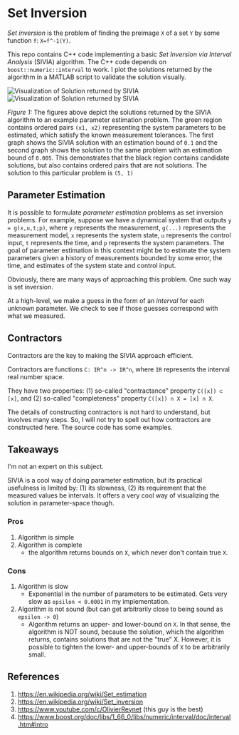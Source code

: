 Set Inversion
=============
*Set inversion* is the problem of finding the preimage ```X``` of a set ```Y``` by some function ```f```: 
```X=f^-1(Y)```.

This repo contains C++ code implementing a basic *Set Inversion via Interval Analysis* (SIVIA) algorithm. The C++ code
depends on ```boost::numeric::interval``` to work. I plot the solutions returned by the algorithm in a MATLAB script to 
validate the solution visually.

![Visualization of Solution returned by SIVIA](Solution1.png)
![Visualization of Solution returned by SIVIA](Solution2.png)

*Figure 1:* The figures above depict the solutions returned by the SIVIA algorithm to an example parameter estimation
problem. The green region contains ordered pairs ```(x1, x2)``` representing the system parameters to be estimated, 
which satisfy the known measurement tolerances. The first graph shows the SIVIA solution with an estimation bound of 
```0.1``` and the second graph shows the solution to the same problem with an estimation bound of ```0.005```. This 
demonstrates that the black region contains candidate solutions, but also contains ordered pairs that are not solutions.
The solution to this particular problem is ```(5, 1)```

Parameter Estimation
--------------------
It is possible to formulate *parameter estimation* problems as set inversion problems. For example, suppose we have a 
dynamical system that outputs ```y = g(x,u,t;p)```, where ```y``` represents the measurement, ```g(...)``` represents 
the measurement model, ```x``` represents the system state, ```u``` represents the control input, ```t``` represents the 
time, and ```p``` represents the system parameters. The goal of parameter estimation in this context might be to 
estimate the system parameters given a history of measurements bounded by some error, the time, and estimates of the
system state and control input. 

Obviously, there are many ways of approaching this problem. One such way is set inversion.

At a high-level, we make a guess in the form of an *interval* for each unknown parameter. We check to see if those 
guesses correspond with what we measured. 

Contractors
-----------
Contractors are the key to making the SIVIA approach efficient.

Contractors are functions ```C: IR^n -> IR^n```, where ```IR``` represents the interval real number space. 

They have two properties: (1) so-called "contractance" property ```C([x]) ⊂ [x]```, and (2) so-called 
"completeness" property ```C([x]) ∩ X = [x] ∩ X```.

The details of constructing contractors is not hard to understand, but involves many steps. So, I will not try to spell
out how contractors are constructed here. The source code has some examples.

Takeaways
---------
I'm not an expert on this subject.

SIVIA is a cool way of doing parameter estimation, but its practical usefulness is limited by: (1) its slowness, (2) its 
requirement that the measured values be intervals. It offers a very cool way of visualizing the solution in 
parameter-space though.

### Pros
1. Algorithm is simple
2. Algorithm is complete
   - the algorithm returns bounds on ```X```, which never don't contain true ```X```.

### Cons
1. Algorithm is slow
    - Exponential in the number of parameters to be estimated. Gets very slow as ```epsilon < 0.0001``` in my 
      implementation.
2. Algorithm is not sound (but can get arbitrarily close to being sound as ```epsilon -> 0```)
    - Algorithm returns an upper- and lower-bound on ```X```. In that sense, the algorithm is NOT sound, because the 
      solution, which the algorithm returns, contains solutions that are not the "true" X. However, it is possible to
      tighten the lower- and upper-bounds of ```X``` to be arbitrarily small.

References
----------
1. https://en.wikipedia.org/wiki/Set_estimation
2. https://en.wikipedia.org/wiki/Set_inversion
3. https://www.youtube.com/c/OlivierReynet (this guy is the best)
4. https://www.boost.org/doc/libs/1_66_0/libs/numeric/interval/doc/interval.htm#intro